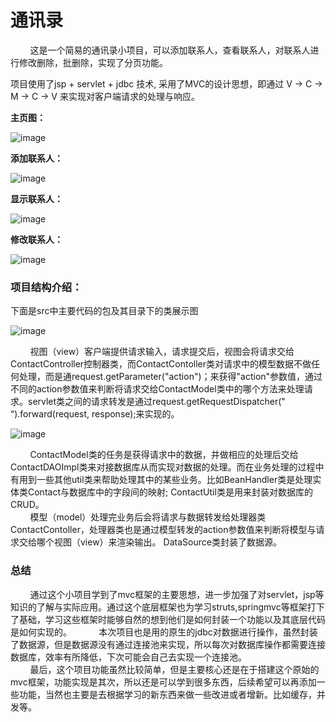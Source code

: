 # 通讯录

&nbsp;&nbsp;&nbsp;&nbsp;&nbsp;&nbsp;&nbsp;&nbsp;这是一个简易的通讯录小项目，可以添加联系人，查看联系人，对联系人进行修改删除，批删除，实现了分页功能。

项目使用了jsp + servlet + jdbc 技术, 采用了MVC的设计思想，即通过 V -> C -> M -> C -> V 来实现对客户端请求的处理与响应。

**主页图：** 
  
![image](http://note.youdao.com/yws/api/personal/file/4DB762D7904144559C18CA893E48C050?method=download&shareKey=12f5917af50dec013daf7288c816415f)


**添加联系人：**

![image](http://note.youdao.com/yws/api/personal/file/6AEBF73051994270A37224E4E0BDAC55?method=download&shareKey=aee74bd1f2520c9d51d49a0e2e427352)

 
**显示联系人：**

![image](http://note.youdao.com/yws/api/personal/file/B398B71B0E234F8FA5BAE5F6D300C3D9?method=download&shareKey=e9a23b9acc0bc2d10e484f1712dc774d)

**修改联系人：**

![image](http://note.youdao.com/yws/api/personal/file/1D151CC0F15D41B29403EE1263BCCA1F?method=download&shareKey=6d79f7ca481052783d3270aa04cdc94d)


### 项目结构介绍：

下面是src中主要代码的包及其目录下的类展示图  

![image](http://note.youdao.com/yws/api/personal/file/B3A33FD8890E40088645936282767B83?method=download&shareKey=bda0d9e6901683f7fbd1026c4213812c)

&nbsp;&nbsp;&nbsp;&nbsp;&nbsp;&nbsp;&nbsp;&nbsp;视图（view）客户端提供请求输入，请求提交后，视图会将请求交给ContactController控制器类，而ContactContoller类对请求中的模型数据不做任何处理，而是通request.getParameter("action")；来获得"action"参数值，通过不同的action参数值来判断将请求交给ContactModel类中的哪个方法来处理请求。servlet类之间的请求转发是通过request.getRequestDispatcher(" “).forward(request, response);来实现的。

![image](http://note.youdao.com/yws/api/personal/file/C71A4CFB6C9946CABC2F38DCB25C9D57?method=download&shareKey=a3efd91629f4c277f49dbbe467f53838)

&nbsp;&nbsp;&nbsp;&nbsp;&nbsp;&nbsp;&nbsp;&nbsp;ContactModel类的任务是获得请求中的数据，并做相应的处理后交给ContactDAOImpl类来对接数据库从而实现对数据的处理。而在业务处理的过程中有用到一些其他util类来帮助处理其中的某些业务。比如BeanHandler类是处理实体类Contact与数据库中的字段间的映射; ContactUtil类是用来封装对数据库的CRUD。   
&nbsp;&nbsp;&nbsp;&nbsp;&nbsp;&nbsp;&nbsp;&nbsp;模型（model）处理完业务后会将请求与数据转发给处理器类ContactContoller，处理器类也是通过模型转发的action参数值来判断将模型与请求交给哪个视图（view）来渲染输出。
DataSource类封装了数据源。

### 总结  
&nbsp;&nbsp;&nbsp;&nbsp;&nbsp;&nbsp;&nbsp;&nbsp;通过这个小项目学到了mvc框架的主要思想，进一步加强了对servlet，jsp等知识的了解与实际应用。通过这个底层框架也为学习struts,springmvc等框架打下了基础，学习这些框架时能够自然的想到他们是如何封装一个功能以及其底层代码是如何实现的。   
&nbsp;&nbsp;&nbsp;&nbsp;&nbsp;&nbsp;&nbsp;&nbsp;本次项目也是用的原生的jdbc对数据进行操作，虽然封装了数据源，但是数据源没有通过连接池来实现，所以每次对数据库操作都需要连接数据库，效率有所降低，下次可能会自己去实现一个连接池。  
&nbsp;&nbsp;&nbsp;&nbsp;&nbsp;&nbsp;&nbsp;&nbsp;最后，这个项目功能虽然比较简单，但是主要核心还是在于搭建这个原始的mvc框架，功能实现是其次，所以还是可以学到很多东西，后续希望可以再添加一些功能，当然也主要是去根据学习的新东西来做一些改进或者增新。比如缓存，并发等。  
